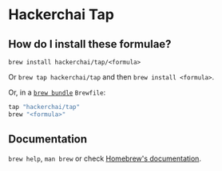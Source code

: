 # Hackerchai Tap

## How do I install these formulae?

`brew install hackerchai/tap/<formula>`

Or `brew tap hackerchai/tap` and then `brew install <formula>`.

Or, in a [`brew bundle`](https://github.com/Homebrew/homebrew-bundle) `Brewfile`:

```ruby
tap "hackerchai/tap"
brew "<formula>"
```

## Documentation

`brew help`, `man brew` or check [Homebrew's documentation](https://docs.brew.sh).
